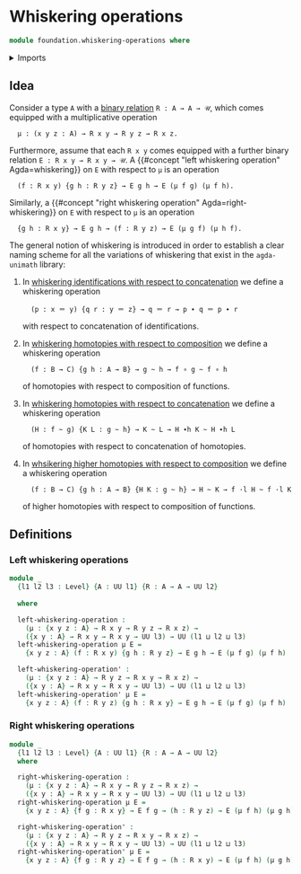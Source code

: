 # Whiskering operations

```agda
module foundation.whiskering-operations where
```

<details><summary>Imports</summary>

```agda
open import foundation.universe-levels
```

</details>

## Idea

Consider a type `A` with a [binary relation](foundation.binary-relations.md) `R : A → A → 𝒰`, which comes equipped with a multiplicative operation

```text
  μ : (x y z : A) → R x y → R y z → R x z.
```

Furthermore, assume that each `R x y` comes equipped with a further binary relation `E : R x y → R x y → 𝒰`. A {{#concept "left whiskering operation" Agda=whiskering}} on `E` with respect to `μ` is an operation

```text
  (f : R x y) {g h : R y z} → E g h → E (μ f g) (μ f h).
```

Similarly, a {{#concept "right whiskering operation" Agda=right-whiskering}} on `E` with respect to `μ` is an operation

```text
  {g h : R x y} → E g h → (f : R y z) → E (μ g f) (μ h f).
```

The general notion of whiskering is introduced in order to establish a clear naming scheme for all the variations of whiskering that exist in the `agda-unimath` library:

1. In [whiskering identifications with respect to concatenation](foundation.whiskering-identifications-concatenation.md) we define a whiskering operation

   ```text
     (p : x ＝ y) {q r : y ＝ z} → q ＝ r → p ∙ q ＝ p ∙ r
   ```
   
   with respect to concatenation of identifications.
   
2. In [whiskering homotopies with respect to composition](foundation.whiskering-homotopies-composition.md) we define a whiskering operation

   ```text
     (f : B → C) {g h : A → B} → g ~ h → f ∘ g ~ f ∘ h
   ```

   of homotopies with respect to composition of functions.
   
3. In [whiskering homotopies with respect to concatenation](foundation.whiskering-homotopies-concatenation.md) we define a whiskering operation
   
   ```text
     (H : f ~ g) {K L : g ~ h} → K ~ L → H ∙h K ~ H ∙h L
   ```
   
   of homotopies with respect to concatenation of homotopies.
   
4. In [whsikering higher homotopies with respect to composition](foundation.whiskering-higher-homotopies-composition.md) we define a whiskering operation

   ```text
     (f : B → C) {g h : A → B} {H K : g ~ h} → H ~ K → f ·l H ~ f ·l K
   ```
   
   of higher homotopies with respect to composition of functions.

## Definitions

### Left whiskering operations

```agda
module _
  {l1 l2 l3 : Level} {A : UU l1} {R : A → A → UU l2}
  
  where

  left-whiskering-operation :
    (μ : {x y z : A} → R x y → R y z → R x z) →
    ({x y : A} → R x y → R x y → UU l3) → UU (l1 ⊔ l2 ⊔ l3)
  left-whiskering-operation μ E =
    {x y z : A} (f : R x y) {g h : R y z} → E g h → E (μ f g) (μ f h)

  left-whiskering-operation' :
    (μ : {x y z : A} → R y z → R x y → R x z) →
    ({x y : A} → R x y → R x y → UU l3) → UU (l1 ⊔ l2 ⊔ l3)
  left-whiskering-operation' μ E =
    {x y z : A} (f : R y z) {g h : R x y} → E g h → E (μ f g) (μ f h)
```

### Right whiskering operations

```agda
module _
  {l1 l2 l3 : Level} {A : UU l1} {R : A → A → UU l2}
  where

  right-whiskering-operation :
    (μ : {x y z : A} → R x y → R y z → R x z) →
    ({x y : A} → R x y → R x y → UU l3) → UU (l1 ⊔ l2 ⊔ l3)
  right-whiskering-operation μ E =
    {x y z : A} {f g : R x y} → E f g → (h : R y z) → E (μ f h) (μ g h)

  right-whiskering-operation' :
    (μ : {x y z : A} → R y z → R x y → R x z) →
    ({x y : A} → R x y → R x y → UU l3) → UU (l1 ⊔ l2 ⊔ l3)
  right-whiskering-operation' μ E =
    {x y z : A} {f g : R y z} → E f g → (h : R x y) → E (μ f h) (μ g h)
```
